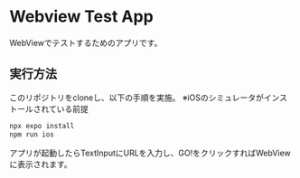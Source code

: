 # Webview Test App

WebViewでテストするためのアプリです。

## 実行方法

このリポジトリをcloneし、以下の手順を実施。
※iOSのシミュレータがインストールされている前提

```sh
npx expo install
npm run ios
```

アプリが起動したらTextInputにURLを入力し、GO!をクリックすればWebViewに表示されます。